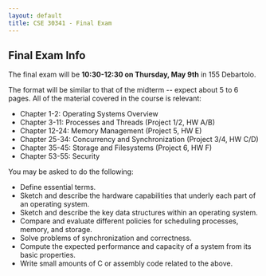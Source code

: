 ```yaml
---
layout: default
title: CSE 30341 - Final Exam
---
```


Final Exam Info
-------------

The final exam will be **10:30-12:30 on Thursday, May 9th** in 155 Debartolo.

The format will be similar to that of the midterm -- expect about 5 to 6 pages.
All of the material covered in the course is relevant:

- Chapter 1-2: Operating Systems Overview
- Chapter 3-11: Processes and Threads  (Project 1/2, HW A/B)
- Chapter 12-24: Memory Management (Project 5, HW E)
- Chapter 25-34: Concurrency and Synchronization (Project 3/4, HW C/D)
- Chapter 35-45: Storage and Filesystems (Project 6, HW F)
- Chapter 53-55: Security

You may be asked to do the following:

- Define essential terms.
- Sketch and describe the hardware capabilities that underly each part of an operating system.
- Sketch and describe the key data structures within an operating system.
- Compare and evaluate different policies for scheduling processes, memory, and storage.
- Solve problems of synchronization and correctness.
- Compute the expected performance and capacity of a system from its basic properties. 
- Write small amounts of C or assembly code related to the above.

